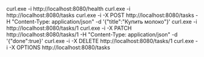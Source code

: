 curl.exe -i http://localhost:8080/health
curl.exe -i http://localhost:8080/tasks
curl.exe -i -X POST http://localhost:8080/tasks -H "Content-Type: application/json" -d '{"title":"Купить молоко"}'
curl.exe -i http://localhost:8080/tasks/1
curl.exe -i -X PATCH http://localhost:8080/tasks/1 -H "Content-Type: application/json" -d '{"done":true}'
curl.exe -i -X DELETE http://localhost:8080/tasks/1
curl.exe -i -X OPTIONS http://localhost:8080/tasks
